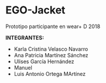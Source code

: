 # EGO-Jacket
Prototipo participante en wear+ D 2018

**INTEGRANTES:**
* Karla Cristina Velasco Navarro
* Ana Patricia Martínez Sánchez
* Ulises García Hernández
* Manuel
* Luis Antonio Ortega MArtínez
